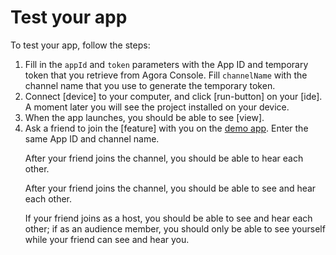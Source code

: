 # Test your app

To test your app, follow the steps:

1. Fill in the `appId` and `token` parameters with the App ID and temporary token that you retrieve from Agora Console. Fill `channelName` with the channel name that you use to generate the temporary token.
1. Connect [device] to your computer, and click [run-button] on your [ide]. A moment later you will see the project installed on your device.
1. When the app launches, you should be able to see [view].
1. Ask a friend to join the [feature] with you on the [demo app](https://webdemo.agora.io/basicVideoCall/index.html). Enter the same App ID and channel name.
   <p props="audio">After your friend joins the channel, you should be able to hear each other.</p>
   <p props="video">After your friend joins the channel, you should be able to see and hear each other.</p>
   <p props="live lives">If your friend joins as a host, you should be able to see and hear each other; if as an audience member, you should only be able to see yourself while your friend can see and hear you.</p>